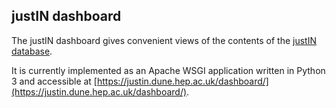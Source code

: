 ## justIN dashboard

The justIN dashboard gives convenient views of the contents of the 
[justIN database](database.md).

It is currently implemented as an Apache WSGI application written in
Python 3 and accessible at 
[https://justin.dune.hep.ac.uk/dashboard/](https://justin.dune.hep.ac.uk/dashboard/).
